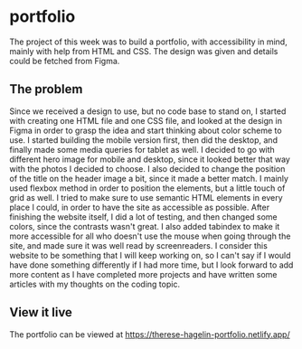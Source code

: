 # portfolio

The project of this week was to build a portfolio, with accessibility in mind, mainly with help from HTML and CSS. The design was given and details could be fetched from Figma. 

## The problem

Since we received a design to use, but no code base to stand on, I started with creating one HTML file and one CSS file, and looked at the design in Figma in order to grasp the idea and start thinking about color scheme to use. I started building the mobile version first, then did the desktop, and finally made some media queries for tablet as well. I decided to go with different hero image for mobile and desktop, since it looked better that way with the photos I decided to choose. I also decided to change the position of the title on the header image a bit, since it made a better match. I mainly used flexbox method in order to position the elements, but a little touch of grid as well. I tried to make sure to use semantic HTML elements in every place I could, in order to have the site as accessible as possible. After finishing the website itself, I did a lot of testing, and then changed some colors, since the contrasts wasn't great. I also added tabindex to make it more accessible for all who doesn't use the mouse when going through the site, and made sure it was well read by screenreaders. 
I consider this website to be something that I will keep working on, so I can't say if I would have done something differently if I had more time, but I look forward to add more content as I have completed more projects and have written some articles with my thoughts on the coding topic. 

## View it live

The portfolio can be viewed at https://therese-hagelin-portfolio.netlify.app/





